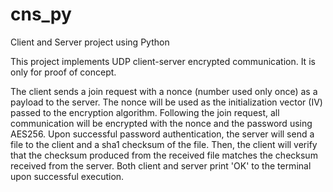 # cns_py
Client and Server project using Python

This project implements UDP client-server encrypted communication. It is only for proof of concept.

The client sends a join request with a nonce (number used only once) as a payload to the server.
The nonce will be used as the initialization vector (IV) passed to the encryption algorithm. 
Following the join request, all communication will be encrypted with the nonce and the password 
using AES256. Upon successful password authentication, the server will send a file to the client 
and a sha1 checksum of the file. Then, the client will verify that the checksum produced from 
the received file matches the checksum received from the server. Both client and server print 
'OK' to the terminal upon successful execution. 
